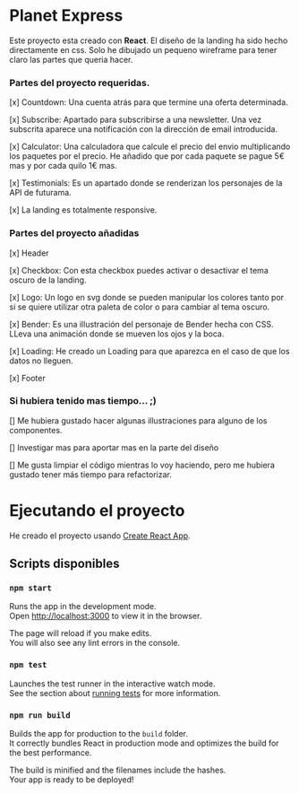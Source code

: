 # Planet Express

Este proyecto esta creado con **React**. El diseño de la landing ha sido hecho directamente en css. Solo he dibujado un pequeno wireframe para tener claro las partes que queria hacer.

### Partes del proyecto requeridas.

[x] Countdown: Una cuenta atrás para que termine una oferta determinada.

[x] Subscribe: Apartado para subscribirse a una newsletter. Una vez subscrita aparece una notificación con la dirección de email introducida.

[x] Calculator: Una calculadora que calcule el precio del envio multiplicando los paquetes por el precio. He añadido que por cada paquete se pague 5€ mas y por cada quilo 1€ mas.

[x] Testimonials: Es un apartado donde se renderizan los personajes de la API de futurama.

[x] La landing es totalmente responsive.

### Partes del proyecto añadidas

[x] Header

[x] Checkbox: Con esta checkbox puedes activar o desactivar el tema oscuro de la landing.

[x] Logo: Un logo en svg donde se pueden manipular los colores tanto por si se quiere utilizar otra paleta de color o para cambiar al tema oscuro.

[x] Bender: Es una illustración del personaje de Bender hecha con CSS. LLeva una animación donde se mueven los ojos y la boca.

[x] Loading: He creado un Loading para que aparezca en el caso de que los datos no lleguen.

[x] Footer

### Si hubiera tenido mas tiempo... ;)

[] Me hubiera gustado hacer algunas illustraciones para alguno de los componentes.

[] Investigar mas para aportar mas en la parte del diseño

[] Me gusta limpiar el código mientras lo voy haciendo, pero me hubiera gustado tener más tiempo para refactorizar.

# Ejecutando el proyecto

He creado el proyecto usando [Create React App](https://github.com/facebook/create-react-app).

## Scripts disponibles

### `npm start`

Runs the app in the development mode.\
Open [http://localhost:3000](http://localhost:3000) to view it in the browser.

The page will reload if you make edits.\
You will also see any lint errors in the console.

### `npm test`

Launches the test runner in the interactive watch mode.\
See the section about [running tests](https://facebook.github.io/create-react-app/docs/running-tests) for more information.

### `npm run build`

Builds the app for production to the `build` folder.\
It correctly bundles React in production mode and optimizes the build for the best performance.

The build is minified and the filenames include the hashes.\
Your app is ready to be deployed!
